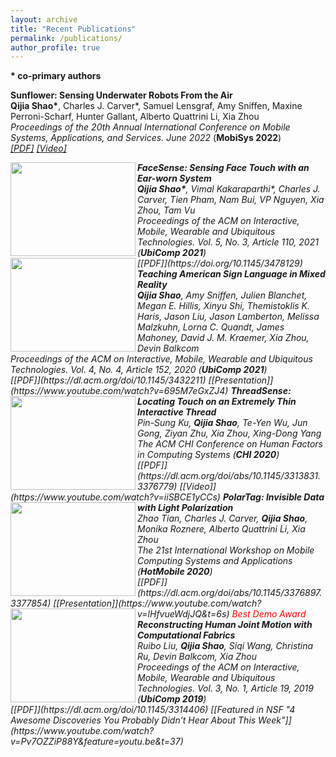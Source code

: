 ```yaml
---
layout: archive
title: "Recent Publications"
permalink: /publications/
author_profile: true
---
```


<b>* co-primary authors</b><br>

<b>Sunflower: Sensing Underwater Robots From the Air</b> <br>
<b>Qijia Shao*</b>,  Charles J. Carver*, Samuel Lensgraf, Amy Sniffen, Maxine Perroni-Scharf, Hunter Gallant, Alberto Quattrini Li, Xia Zhou  <br>
<i> Proceedings of the 20th Annual International Conference on Mobile Systems, Applications, and Services. June 2022  </i> (<b>MobiSys 2022</b>)<br>
<i>[[PDF]](https://dl.acm.org/doi/abs/10.1145/3498361.3539773) [[Video]](https://www.youtube.com/watch?v=ofpqm2G2s_U)

<img align="left" width="200" height="150" src="http://qijiashao.github.io/images/Threadsense.png">
<b>FaceSense: Sensing Face Touch with an Ear-worn System</b> <br>
<b>Qijia Shao*</b>, Vimal Kakaraparthi*, Charles J. Carver,  Tien Pham, Nam Bui, VP Nguyen, Xia Zhou, Tam Vu  <br>
<i>Proceedings of the ACM on Interactive, Mobile, Wearable and Ubiquitous Technologies. Vol. 5, No. 3, Article 110, 2021 </i> (<b>UbiComp 2021</b>)<br>
<i>[[PDF]](https://doi.org/10.1145/3478129)

<img align="left" width="200" height="150" src="http://qijiashao.github.io/images/Threadsense.png">
<b>Teaching American Sign Language in Mixed Reality</b> <br>
<b>Qijia Shao</b>, Amy Sniffen, Julien Blanchet, Megan E. Hillis, Xinyu Shi, Themistoklis K. Haris, Jason Liu, Jason Lamberton, Melissa Malzkuhn, Lorna C. Quandt, James Mahoney, David J. M. Kraemer, Xia Zhou, Devin Balkcom  <br>
<i>Proceedings of the ACM on Interactive, Mobile, Wearable and Ubiquitous Technologies. Vol. 4, No. 4, Article 152, 2020 </i> (<b>UbiComp 2021</b>)<br> 
<i>[[PDF]](https://dl.acm.org/doi/10.1145/3432211) [[Presentation]](https://www.youtube.com/watch?v=695M7eGxZJ4) 

<img align="left" width="200" height="150" src="http://qijiashao.github.io/images/Threadsense.png">
<b>ThreadSense: Locating Touch on an Extremely Thin Interactive Thread</b> <br>
Pin-Sung Ku, <b>Qijia Shao</b>, Te-Yen Wu, Jun Gong, Ziyan Zhu, Xia Zhou, Xing-Dong Yang <br>
<i>The ACM CHI Conference on Human Factors in Computing Systems</i> (<b>CHI 2020</b>)<br>
<i>[[PDF]](https://dl.acm.org/doi/abs/10.1145/3313831.3376779)
[[Video]](https://www.youtube.com/watch?v=iiSBCE1yCCs)
</i>

<img align="left" width="200" height="150" src="http://qijiashao.github.io/images/Threadsense.png">
<b>PolarTag: Invisible Data with Light Polarization</b> <br>
 Zhao Tian, Charles J. Carver, <b>Qijia Shao</b>, Monika Roznere, Alberto Quattrini Li, Xia Zhou <br>
<i>The 21st International Workshop on Mobile Computing Systems and Applications</i> (<b>HotMobile 2020</b>)<br>
<i>[[PDF]](https://dl.acm.org/doi/abs/10.1145/3376897.3377854) [[Presentation]](https://www.youtube.com/watch?v=lHfvueWdjJQ&t=6s) 
</i> <span style="color:red"> Best Demo Award </span>

<img align="left" width="200" height="150" src="http://qijiashao.github.io/images/Threadsense.png">
<b>Reconstructing Human Joint Motion with Computational Fabrics</b> <br>
Ruibo Liu, <b>Qijia Shao</b>, Siqi Wang, Christina Ru, Devin Balkcom, Xia Zhou<br>
<i>Proceedings of the ACM on Interactive, Mobile, Wearable and Ubiquitous Technologies. Vol. 3, No. 1, Article 19, 2019</i> (<b>UbiComp 2019</b>)<br>
<i>[[PDF]](https://dl.acm.org/doi/10.1145/3314406) [[Featured in NSF "4 Awesome Discoveries You Probably Didn’t Hear About This Week"]](https://www.youtube.com/watch?v=Pv7OZZiP88Y&feature=youtu.be&t=37)</i>



